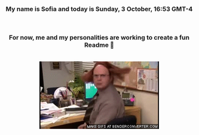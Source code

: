 


<div align="center">
<h3 >My name is Sofia and today is Sunday, 3 October, 16:53 GMT-4</h3><br>
<h3 >For now, me and my personalities are working to create a fun Readme 👋
</h3><br>
<img src='img/dwight.gif' alt='working...'/>
</div>
